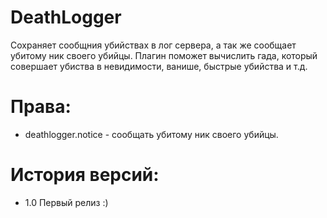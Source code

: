 # DeathLogger
Сохраняет сообщния убийствах в лог сервера, а так же сообщает убитому ник своего убийцы.
Плагин поможет вычислить гада, который совершает убиства в невидимости, ванише, быстрые убийства и т.д.

# Права:
- deathlogger.notice - сообщать убитому ник своего убийцы. 

# История версий:
- 1.0 
Первый релиз :)